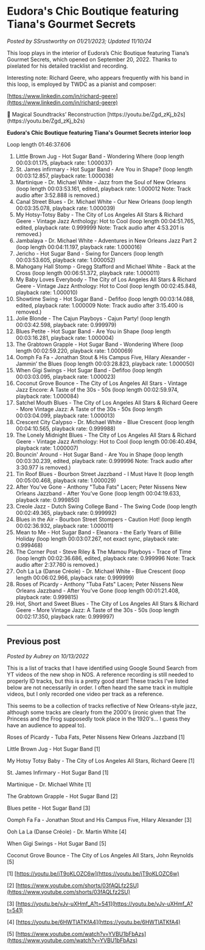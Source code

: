 # Eudora's Chic Boutique featuring Tiana's Gourmet Secrets

*Posted by SSrustworthy on 01/21/2023; Updated 11/10/24*

This loop plays in the interior of Eudora’s Chic Boutique featuring Tiana’s Gourmet Secrets, which opened on September 20, 2022. Thanks to pixelated for his detailed tracklist and recording.

Interesting note: Richard Geere, who appears frequently with his band in this loop, is employed by TWDC as a pianist and composer:

[https://www.linkedin.com/in/richard-geere](https://www.linkedin.com/in/richard-geere)

<aside>
📌 Magical Soundtracks’ Reconstruction
[https://youtu.be/Zgd_zKj_b2s](https://youtu.be/Zgd_zKj_b2s)

</aside>

**Eudora's Chic Boutique featuring Tiana's Gourmet Secrets interior loop**

Loop length 01:46:37.606

1. Little Brown Jug - Hot Sugar Band - Wondering Where (loop length 00:03:01.175, playback rate: 1.000037)
2. St. James infirmary - Hot Sugar Band - Are You in Shape? (loop length 00:03:12.857, playback rate: 1.000038)
3. Martinique - Dr. Michael White - Jazz from the Soul of New Orleans (loop length 00:03:53.161, edited, playback rate: 1.000012 Note: Track audio after 3:52.888 is removed.)
4. Canal Street Blues - Dr. Michael White - Our New Orleans (loop length 00:03:35.078, playback rate: 1.000039)
5. My Hotsy-Totsy Baby - The City of Los Angeles All Stars & Richard Geere - Vintage Jazz Anthology: Hot to Cool (loop length 00:04:51.765, edited, playback rate: 0.999999 Note: Track audio after 4:53.201 is removed.)
6. Jambalaya - Dr. Michael White - Adventures in New Orleans Jazz Part 2 (loop length 00:04:11.197, playback rate: 1.000016)
7. Jericho - Hot Sugar Band - Swing for Dancers (loop length 00:03:53.605, playback rate: 1.000052)
8. Mahogany Hall Stomp - Gregg Stafford and Michael White - Back at the Cross (loop length 00:06:51.372, playback rate: 1.000011)
9. My Baby Loves Everybody - The City of Los Angeles All Stars & Richard Geere - Vintage Jazz Anthology: Hot to Cool (loop length 00:02:45.848, playback rate: 1.000010)
10. Showtime Swing - Hot Sugar Band - Defifoo (loop length 00:03:14.088, edited, playback rate: 1.000009 Note: Track audio after 3:15.400 is removed.)
11. Jolie Blonde - The Cajun Playboys - Cajun Party! (loop length 00:03:42.598, playback rate: 0.999979)
12. Blues Petite - Hot Sugar Band - Are You in Shape (loop length 00:03:16.281, playback rate: 1.000004)
13. The Grabtown Grapple - Hot Sugar Band - Wondering Where (loop length 00:02:59.220, playback rate: 1.000069)
14. Oomph Fa Fa - Jonathan Stout & His Campus Five, Hilary Alexander - Jammin’ the Blues (loop length 00:03:28.823, playback rate: 1.000050)
15. When Gigi Swings - Hot Sugar Band - Defifoo (loop length 00:03:03.095, playback rate: 1.000023)
16. Coconut Grove Bounce - The City of Los Angeles All Stars - Vintage Jazz Encore: A Taste of the 30s - 50s (loop length 00:02:59.974, playback rate: 1.000084)
17. Satchel Mouth Blues - The City of Los Angeles All Stars & Richard Geere - More Vintage Jazz: A Taste of the 30s - 50s (loop length 00:03:04.099, playback rate: 1.000013)
18. Crescent City Calypso - Dr. Michael White - Blue Crescent (loop length 00:04:10.565, playback rate: 0.999988)
19. The Lonely Midnight Blues - The City of Los Angeles All Stars & Richard Geere - Vintage Jazz Anthology: Hot to Cool (loop length 00:06:40.494, playback rate: 1.000007)
20. Bouncin' Around - Hot Sugar Band - Are You in Shape (loop length 00:03:30.239, edited, playback rate: 0.999996 Note: Track audio after 3:30.977 is removed.)
21. Tin Roof Blues - Bourbon Street Jazzband - I Must Have It (loop length 00:05:00.468, playback rate: 1.000029)
22. After You've Gone - Anthony "Tuba Fats" Lacen; Peter Nissens New Orleans Jazzband - After You’ve Gone (loop length 00:04:19.633, playback rate: 0.999850)
23. Creole Jazz - Dutch Swing College Band - The Swing Code (loop length 00:02:49.365, playback rate: 0.999992)
24. Blues in the Air - Bourbon Street Stompers - Caution Hot! (loop length 00:02:36.932, playback rate: 1.000011)
25. Mean to Me - Hot Sugar Band - Eleanora - the Early Years of Billie Holiday (loop length 00:03:07.267, not exact sync, playback rate: 0.999468)
26. The Corner Post - Steve Riley & The Mamou Playboys - Trace of Time (loop length 00:02:36.686, edited, playback rate: 0.999996 Note: Track audio after 2:37.760 is removed.)
27. Ooh La La (Danse Créole) - Dr. Michael White - Blue Crescent (loop length 00:06:02.966, playback rate: 0.999999)
28. Roses of Picardy - Anthony "Tuba Fats" Lacen; Peter Nissens New Orleans Jazzband - After You’ve Gone (loop length 00:01:21.408, playback rate: 0.999815)
29. Hot, Short and Sweet Blues - The City of Los Angeles All Stars & Richard Geere - More Vintage Jazz: A Taste of the 30s - 50s (loop length 00:02:17.350, playback rate: 0.999997)

---

## Previous post

*Posted by Aubrey on 10/13/2022*

This is a list of tracks that I have identified using Google Sound Search from YT videos of the new shop in NOS. A reference recording is still needed to properly ID tracks, but this is a pretty good start! These tracks I've listed below are not necessarily in order. I often heard the same track in multiple videos, but I only recorded one video per track as a reference.

This seems to be a collection of tracks reflective of New Orleans-style jazz, although some tracks are clearly from the 2000's (ironic given that The Princess and the Frog supposedly took place in the 1920's... I guess they have an audience to appeal to).

Roses of Picardy - Tuba Fats, Peter Nissens New Orleans Jazzband [1]

Little Brown Jug - Hot Sugar Band [1]

My Hotsy Totsy Baby - The City of Los Angeles All Stars, Richard Geere [1]

St. James Infirmary - Hot Sugar Band [1]

Martinique - Dr. Michael White [1]

The Grabtown Grapple - Hot Sugar Band [2]

Blues petite - Hot Sugar Band [3]

Oomph Fa Fa - Jonathan Stout and His Campus Five, Hilary Alexander [3]

Ooh La La (Danse Créole) - Dr. Martin White [4]

When Gigi Swings - Hot Sugar Band [5]

Coconut Grove Bounce - The City of Los Angeles All Stars, John Reynolds [5]

[1] [https://youtu.be/jT9oKLOZC6w](https://youtu.be/jT9oKLOZC6w)

[2] [https://www.youtube.com/shorts/03fAQLfz2SU](https://www.youtube.com/shorts/03fAQLfz2SU)

[3] [https://youtu.be/vJv-uXHmf_A?t=541](https://youtu.be/vJv-uXHmf_A?t=541)

[4] [https://youtu.be/6HWTlATKfA4](https://youtu.be/6HWTlATKfA4)

[5] [https://www.youtube.com/watch?v=YVBU1bFbAzs](https://www.youtube.com/watch?v=YVBU1bFbAzs)